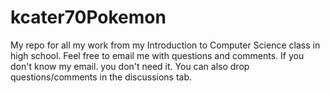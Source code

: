 # kcater70Pokemon
My repo for all my work from my Introduction to Computer Science class in high school.
Feel free to email me with questions and comments.
If you don't know my email. you don't need it.
You can also drop questions/comments in the discussions tab.
